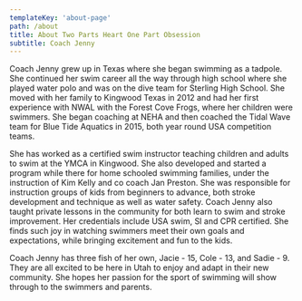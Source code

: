 ```yaml
---
templateKey: 'about-page'
path: /about
title: About Two Parts Heart One Part Obsession
subtitle: Coach Jenny
---
```


Coach Jenny grew up in Texas where she began swimming as a tadpole. She continued her swim career all the way through high school where she played water polo and was on the dive team for Sterling High School. She moved with her family to Kingwood Texas in 2012 and had her first experience with NWAL with the Forest Cove Frogs, where her children were swimmers. She began coaching at NEHA and then coached the Tidal Wave team for Blue Tide Aquatics in 2015, both year round USA competition teams.

She has worked as a certified swim instructor teaching children and adults to swim at the YMCA in Kingwood. She also developed and started a program while there for home schooled swimming families, under the instruction of Kim Kelly and co coach Jan Preston. She was responsible for instruction groups of kids from beginners to advance, both stroke development and technique as well as water safety. Coach Jenny also taught private lessons in the community for both learn to swim and stroke improvement. Her credentials include USA swim, SI and CPR certified. She finds such joy in watching swimmers meet their own goals and expectations, while bringing excitement and fun to the kids. 

Coach Jenny has three fish of her own, Jacie - 15, Cole - 13, and Sadie - 9. They are all excited to be here in Utah to enjoy and adapt in their new community. She hopes her passion for the sport of swimming will show through to the swimmers and parents.


